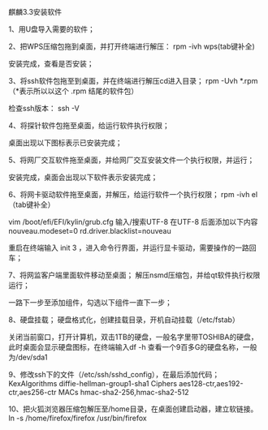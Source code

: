 麒麟3.3安装软件

1、用U盘导入需要的软件；


2、把WPS压缩包拖到桌面，并打开终端进行解压：
rpm -ivh wps(tab键补全)

安装完成，查看是否安装；

3、将ssh软件包拖至到桌面，并在终端进行解压cd进入目录；
rpm -Uvh  *.rpm  （*表示所以以这个 .rpm 结尾的软件包）

检查ssh版本：
ssh -V

4、将探针软件包拖至桌面，给运行软件执行权限；

桌面出现以下图标表示已安装完成；

5、将网厂交互软件拖至桌面，并给网厂交互安装文件一个执行权限，并运行；

安装完成，桌面会出现以下软件表示安装完成；

6、将网卡驱动软件拖至桌面，并解压，给运行软件一个执行权限；
rpm -ivh el（tab键补全）

vim /boot/efi/EFI/kylin/grub.cfg
输入/搜索UTF-8
在UTF-8 后面添加以下内容
nouveau.modeset=0  rd.driver.blacklist=nouveau

重启在终端输入 init 3 ，进入命令行界面，并运行显卡驱动，需要操作的一路回车；

7、将网监客户端里面软件移动至桌面；
解压nsmd压缩包，并给qt软件执行权限运行；

一路下一步至添加组件，勾选以下组件一直下一步；

8、硬盘挂载；
硬盘格式化，创建挂载目录，开机自动挂载（/etc/fstab）


关闭当前窗口，打开计算机，双击1TB的硬盘，一般名字里带TOSHIBA的硬盘，此时桌面会显示硬盘图标，在终端输入df  -h 查看一个9百多G的硬盘名称，一般为/dev/sda1


9、修改ssh下的文件（/etc/ssh/sshd_config），在最后添加代码；
KexAlgorithms diffie-hellman-group1-sha1
Ciphers aes128-ctr,aes192-ctr,aes256-ctr
MACs hmac-sha2-256,hmac-sha2-512

10、把火狐浏览器压缩包解压至/home目录，在桌面创建启动器，建立软链接。
ln -s /home/firefox/firefox /usr/bin/firefox